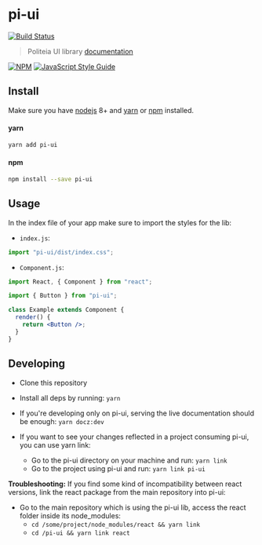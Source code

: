 # pi-ui

[![Build Status](https://github.com/decred/pi-ui/workflows/Build%20and%20Test/badge.svg)](https://github.com/decred/pi-ui/actions)

> Politeia UI library
> [documentation](https://compassionate-lalande-d3ef5d.netlify.com/)

[![NPM](https://img.shields.io/npm/v/pi-ui.svg)](https://www.npmjs.com/package/pi-ui) [![JavaScript Style Guide](https://img.shields.io/badge/code_style-standard-brightgreen.svg)](https://standardjs.com)

## Install

Make sure you have [nodejs](https://nodejs.org/en/) 8+ and [yarn](https://yarnpkg.com/en/) or [npm](https://www.npmjs.com/) installed.

#### yarn

```bash
yarn add pi-ui
```

#### npm

```bash
npm install --save pi-ui
```

## Usage

In the index file of your app make sure to import the styles for the lib:

- `index.js`:

```jsx
import "pi-ui/dist/index.css";
```

- `Component.js`:

```jsx
import React, { Component } from "react";

import { Button } from "pi-ui";

class Example extends Component {
  render() {
    return <Button />;
  }
}
```

## Developing

- Clone this repository
- Install all deps by running:
  `yarn`
- If you're developing only on pi-ui, serving the live documentation should be enough:
  `yarn docz:dev`

- If you want to see your changes reflected in a project consuming pi-ui, you can use yarn link:
  - Go to the pi-ui directory on your machine and run:
    `yarn link`
  - Go to the project using pi-ui and run:
    `yarn link pi-ui`

**Troubleshooting:**
If you find some kind of incompatibility between react versions, link the react package from the main repository into pi-ui:

- Go to the main repository which is using the pi-ui lib, access the react folder inside its node_modules:
  - `cd /some/project/node_modules/react && yarn link`
  - `cd /pi-ui && yarn link react`
